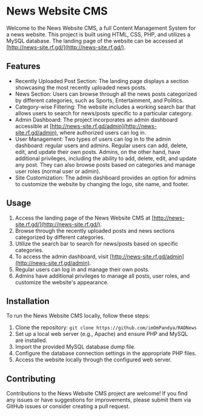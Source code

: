 # News Website CMS

Welcome to the News Website CMS, a full Content Management System for a news website. This project is built using HTML, CSS, PHP, and utilizes a MySQL database. The landing page of the website can be accessed at [http://news-site.rf.gd/](http://news-site.rf.gd/).

## Features

- Recently Uploaded Post Section: The landing page displays a section showcasing the most recently uploaded news posts.
- News Section: Users can browse through all the news posts categorized by different categories, such as Sports, Entertainment, and Politics.
- Category-wise Filtering: The website includes a working search bar that allows users to search for news/posts specific to a particular category.
- Admin Dashboard: The project incorporates an admin dashboard accessible at [http://news-site.rf.gd/admin](http://news-site.rf.gd/admin), where authorized users can log in.
- User Management: Two types of users can log in to the admin dashboard: regular users and admins. Regular users can add, delete, edit, and update their own posts. Admins, on the other hand, have additional privileges, including the ability to add, delete, edit, and update any post. They can also browse posts based on categories and manage user roles (normal user or admin).
- Site Customization: The admin dashboard provides an option for admins to customize the website by changing the logo, site name, and footer.

## Usage

1. Access the landing page of the News Website CMS at [http://news-site.rf.gd/](http://news-site.rf.gd/).
2. Browse through the recently uploaded posts and news sections categorized by different categories.
3. Utilize the search bar to search for news/posts based on specific categories.
4. To access the admin dashboard, visit [http://news-site.rf.gd/admin](http://news-site.rf.gd/admin).
5. Regular users can log in and manage their own posts.
6. Admins have additional privileges to manage all posts, user roles, and customize the website's appearance.

## Installation

To run the News Website CMS locally, follow these steps:

1. Clone the repository: `git clone https://github.com/imOmPandya/RADNews`
2. Set up a local web server (e.g., Apache) and ensure PHP and MySQL are installed.
3. Import the provided MySQL database dump file.
4. Configure the database connection settings in the appropriate PHP files.
5. Access the website locally through the configured web server.

## Contributing

Contributions to the News Website CMS project are welcome! If you find any issues or have suggestions for improvements, please submit them via GitHub issues or consider creating a pull request.

